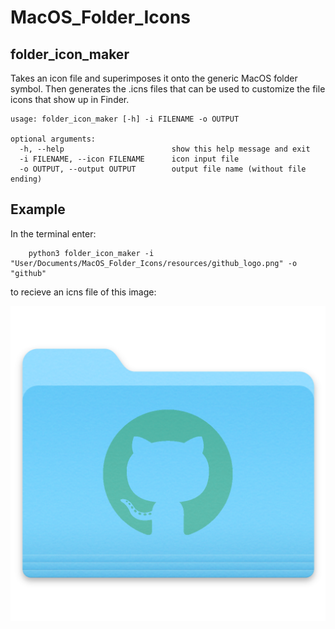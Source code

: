 # MacOS_Folder_Icons

## folder_icon_maker
Takes an icon file and superimposes it onto the generic MacOS folder symbol. Then generates the .icns files that can be used to customize the file icons that show up in Finder.

```
usage: folder_icon_maker [-h] -i FILENAME -o OUTPUT

optional arguments:
  -h, --help                        show this help message and exit
  -i FILENAME, --icon FILENAME      icon input file
  -o OUTPUT, --output OUTPUT        output file name (without file ending)
```

## Example
In the terminal enter:
```
    python3 folder_icon_maker -i "User/Documents/MacOS_Folder_Icons/resources/github_logo.png" -o "github"
```
to recieve an icns file of this image:

![icns_example](icns_example.png)